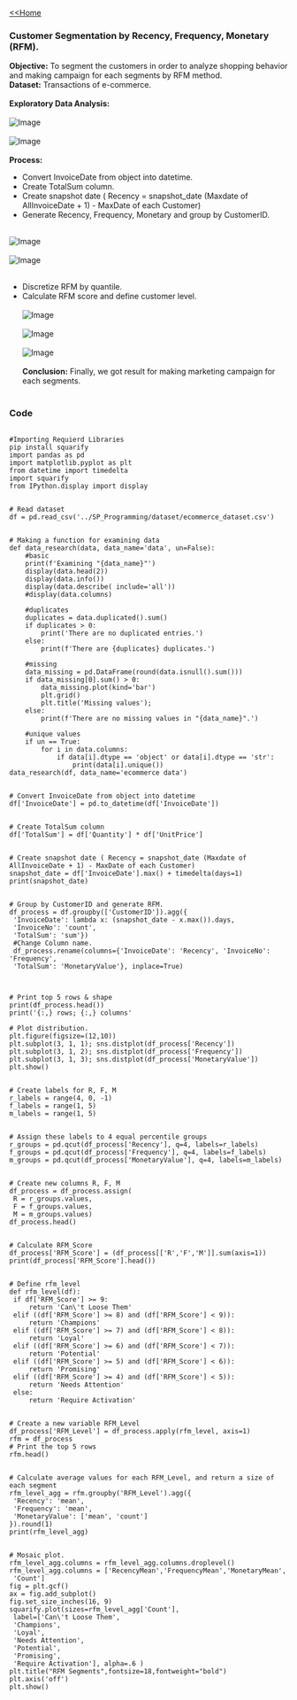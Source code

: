 [<<Home](https://pakkawatk.github.io/portfolio)<br />
### Customer Segmentation by Recency, Frequency, Monetary (RFM).
**Objective:** To segment the customers in order to analyze shopping behavior and making campaign for each segments by RFM method.<br />
**Dataset:** Transactions of e-commerce.<br /><br />
**Exploratory Data Analysis:**<br /><br />
![Image](https://github.com/Pakkawatk/portfolio/blob/gh-pages/img/py_RFM1.PNG?raw=true)<br /><br />
![Image](https://github.com/Pakkawatk/portfolio/blob/gh-pages/img/py_RFM2.PNG?raw=true)<br /><br />
**Process:**<br />
  - Convert InvoiceDate from object into datetime.<br />
  - Create TotalSum column.<br />
  - Create snapshot date ( Recency = snapshot_date (Maxdate of AllInvoiceDate + 1) - MaxDate of each Customer)<br />
  - Generate Recency, Frequency, Monetary and group by CustomerID.<br /><br />
  
![Image](https://github.com/Pakkawatk/portfolio/blob/gh-pages/img/py_RFM2_1.PNG?raw=true)<br /><br />
![Image](https://github.com/Pakkawatk/portfolio/blob/gh-pages/img/py_RFM3.PNG?raw=true)<br /><br />
- Discretize RFM by quantile.<br />
- Calculate RFM score and define customer level.<br /><br />
![Image](https://github.com/Pakkawatk/portfolio/blob/gh-pages/img/py_RFM4.PNG?raw=true)<br /><br />
![Image](https://github.com/Pakkawatk/portfolio/blob/gh-pages/img/py_RFM5.PNG?raw=true)<br /><br />
![Image](https://github.com/Pakkawatk/portfolio/blob/gh-pages/img/py_RFM6.PNG?raw=true)<br /><br />
**Conclusion:** Finally, we got result for making marketing campaign for each segments.<br /><br />

### Code

```

#Importing Requierd Libraries
pip install squarify
import pandas as pd
import matplotlib.pyplot as plt
from datetime import timedelta
import squarify
from IPython.display import display

```

```

# Read dataset
df = pd.read_csv('../SP_Programming/dataset/ecommerce_dataset.csv')

```

```

# Making a function for examining data
def data_research(data, data_name='data', un=False):
    #basic
    print(f'Examining "{data_name}"')
    display(data.head(2))
    display(data.info())
    display(data.describe( include='all'))
    #display(data.columns)
    
    #duplicates
    duplicates = data.duplicated().sum()
    if duplicates > 0:
        print('There are no duplicated entries.')
    else:
        print(f'There are {duplicates} duplicates.')
        
    #missing
    data_missing = pd.DataFrame(round(data.isnull().sum()))
    if data_missing[0].sum() > 0:
        data_missing.plot(kind='bar')
        plt.grid()
        plt.title('Missing values');
    else:
        print(f'There are no missing values in "{data_name}".')
    
    #unique values
    if un == True:
        for i in data.columns:
            if data[i].dtype == 'object' or data[i].dtype == 'str':
                print(data[i].unique())
data_research(df, data_name='ecommerce data')

```

```

# Convert InvoiceDate from object into datetime 
df['InvoiceDate'] = pd.to_datetime(df['InvoiceDate'])

```

```

# Create TotalSum column 
df['TotalSum'] = df['Quantity'] * df['UnitPrice'] 

```

```

# Create snapshot date ( Recency = snapshot_date (Maxdate of AllInvoiceDate + 1) - MaxDate of each Customer) 
snapshot_date = df['InvoiceDate'].max() + timedelta(days=1) 
print(snapshot_date)

```

```

# Group by CustomerID and generate RFM.
df_process = df.groupby(['CustomerID']).agg({ 
 'InvoiceDate': lambda x: (snapshot_date - x.max()).days, 
 'InvoiceNo': 'count', 
 'TotalSum': 'sum'})
 #Change Column name.
 df_process.rename(columns={'InvoiceDate': 'Recency', 'InvoiceNo': 'Frequency', 
 'TotalSum': 'MonetaryValue'}, inplace=True)
 
 ```
 
 ```
 
 # Print top 5 rows & shape 
print(df_process.head()) 
print('{:,} rows; {:,} columns' 

```

```
# Plot distribution.
plt.figure(figsize=(12,10)) 
plt.subplot(3, 1, 1); sns.distplot(df_process['Recency']) 
plt.subplot(3, 1, 2); sns.distplot(df_process['Frequency']) 
plt.subplot(3, 1, 3); sns.distplot(df_process['MonetaryValue']) 
plt.show()

```

```

# Create labels for R, F, M 
r_labels = range(4, 0, -1) 
f_labels = range(1, 5) 
m_labels = range(1, 5)

```

```

# Assign these labels to 4 equal percentile groups
r_groups = pd.qcut(df_process['Recency'], q=4, labels=r_labels) 
f_groups = pd.qcut(df_process['Frequency'], q=4, labels=f_labels) 
m_groups = pd.qcut(df_process['MonetaryValue'], q=4, labels=m_labels)

```

```

# Create new columns R, F, M 
df_process = df_process.assign(
 R = r_groups.values,
 F = f_groups.values,
 M = m_groups.values) 
df_process.head()

```

```

# Calculate RFM_Score 
df_process['RFM_Score'] = (df_process[['R','F','M']].sum(axis=1))
print(df_process['RFM_Score'].head())

```

```

# Define rfm_level
def rfm_level(df): 
 if df['RFM_Score'] >= 9: 
     return 'Can\'t Loose Them' 
 elif ((df['RFM_Score'] >= 8) and (df['RFM_Score'] < 9)): 
     return 'Champions' 
 elif ((df['RFM_Score'] >= 7) and (df['RFM_Score'] < 8)): 
     return 'Loyal' 
 elif ((df['RFM_Score'] >= 6) and (df['RFM_Score'] < 7)): 
     return 'Potential' 
 elif ((df['RFM_Score'] >= 5) and (df['RFM_Score'] < 6)): 
     return 'Promising' 
 elif ((df['RFM_Score'] >= 4) and (df['RFM_Score'] < 5)): 
     return 'Needs Attention' 
 else: 
     return 'Require Activation'

```

```

# Create a new variable RFM_Level 
df_process['RFM_Level'] = df_process.apply(rfm_level, axis=1)
rfm = df_process
# Print the top 5 rows
rfm.head()

```

```

# Calculate average values for each RFM_Level, and return a size of each segment
rfm_level_agg = rfm.groupby('RFM_Level').agg({ 
 'Recency': 'mean', 
 'Frequency': 'mean', 
 'MonetaryValue': ['mean', 'count'] 
}).round(1)
print(rfm_level_agg)

```

```

# Mosaic plot.
rfm_level_agg.columns = rfm_level_agg.columns.droplevel() 
rfm_level_agg.columns = ['RecencyMean','FrequencyMean','MonetaryMean',
 'Count']
fig = plt.gcf() 
ax = fig.add_subplot() 
fig.set_size_inches(16, 9) 
squarify.plot(sizes=rfm_level_agg['Count'],
 label=['Can\'t Loose Them', 
 'Champions', 
 'Loyal', 
 'Needs Attention', 
 'Potential',
 'Promising',
 'Require Activation'], alpha=.6 ) 
plt.title("RFM Segments",fontsize=18,fontweight="bold") 
plt.axis('off') 
plt.show()

```
